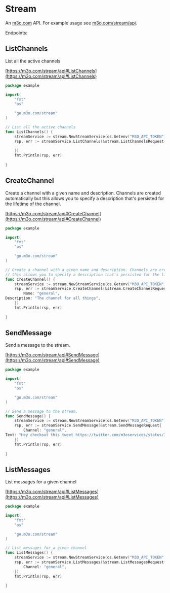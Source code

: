 # Stream

An [m3o.com](https://m3o.com) API. For example usage see [m3o.com/stream/api](https://m3o.com/stream/api).

Endpoints:

## ListChannels

List all the active channels


[https://m3o.com/stream/api#ListChannels](https://m3o.com/stream/api#ListChannels)

```go
package example

import(
	"fmt"
	"os"

	"go.m3o.com/stream"
)

// List all the active channels
func ListChannels() {
	streamService := stream.NewStreamService(os.Getenv("M3O_API_TOKEN"))
	rsp, err := streamService.ListChannels(&stream.ListChannelsRequest{
		
	})
	fmt.Println(rsp, err)
	
}
```
## CreateChannel

Create a channel with a given name and description. Channels are created automatically but
this allows you to specify a description that's persisted for the lifetime of the channel.


[https://m3o.com/stream/api#CreateChannel](https://m3o.com/stream/api#CreateChannel)

```go
package example

import(
	"fmt"
	"os"

	"go.m3o.com/stream"
)

// Create a channel with a given name and description. Channels are created automatically but
// this allows you to specify a description that's persisted for the lifetime of the channel.
func CreateChannel() {
	streamService := stream.NewStreamService(os.Getenv("M3O_API_TOKEN"))
	rsp, err := streamService.CreateChannel(&stream.CreateChannelRequest{
		Name: "general",
Description: "The channel for all things",
	})
	fmt.Println(rsp, err)
	
}
```
## SendMessage

Send a message to the stream.


[https://m3o.com/stream/api#SendMessage](https://m3o.com/stream/api#SendMessage)

```go
package example

import(
	"fmt"
	"os"

	"go.m3o.com/stream"
)

// Send a message to the stream.
func SendMessage() {
	streamService := stream.NewStreamService(os.Getenv("M3O_API_TOKEN"))
	rsp, err := streamService.SendMessage(&stream.SendMessageRequest{
		Channel: "general",
Text: "Hey checkout this tweet https://twitter.com/m3oservices/status/1455291054295498752",
	})
	fmt.Println(rsp, err)
	
}
```
## ListMessages

List messages for a given channel


[https://m3o.com/stream/api#ListMessages](https://m3o.com/stream/api#ListMessages)

```go
package example

import(
	"fmt"
	"os"

	"go.m3o.com/stream"
)

// List messages for a given channel
func ListMessages() {
	streamService := stream.NewStreamService(os.Getenv("M3O_API_TOKEN"))
	rsp, err := streamService.ListMessages(&stream.ListMessagesRequest{
		Channel: "general",
	})
	fmt.Println(rsp, err)
	
}
```

